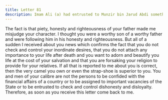 ```yaml
---
title: Letter 81
description: Imam Ali (a) had entrusted to Munzir bin Jarud Abdi something which he misappropriated. Thereupon Imam Ali (a) wrote the following letter to him.
---
```


The fact is that piety, honesty and righteousness of your father made me misjudge your 
character. I thought you were a worthy son of a worthy father and were following him in his 
honesty and righteousness. But all of a sudden I received about you news which confirms the 
fact that you do not check and control your inordinate desires, that you do not attach any 
importance to your life after death and you want to adorn and beautify you life at the cost of 
your salvation and that you are forsaking your religion to provide for your relatives. 
If all that is reported to me about you is correct, then the very camel you own or even the 
strap-shoe is superior to you. You and men of your calibre are not the persons to be confided 
with the financial affairs of a country or to be assigned to important vacancies of the State or 
to be entrusted to check and control dishonesty and disloyalty. Therefore, as soon as you 
receive this letter come back to me.